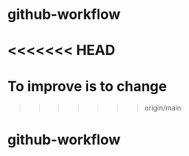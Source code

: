 # github-workflow
<<<<<<< HEAD
=======
# To improve is to change
>>>>>>> origin/main
# github-workflow
